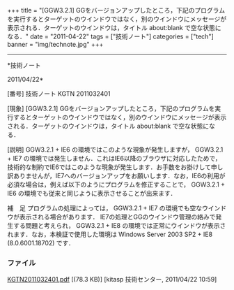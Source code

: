 ﻿+++
title = "[GGW3.2.1] GGをバージョンアップしたところ，下記のプログラムを実行するとターゲットのウインドウではなく，別のウインドウにメッセージが表示される．ターゲットのウインドウは，タイトル about:blank で空な状態になる．"
date = "2011-04-22"
tags = ["技術ノート"]
categories = ["tech"]
banner = "img/technote.jpg"
+++

-----------------------------------------------------------------------------------------------------------------------------

*技術ノート

2011/04/22*


[番号]
技術ノート KGTN 2011032401

[現象]
[GGW3.2.1]
GGをバージョンアップしたところ，下記のプログラムを実行するとターゲットのウインドウではなく，別のウインドウにメッセージが表示される．ターゲットのウインドウは，タイトル
about:blank で空な状態になる．

[説明]
GGW3.2.1 + IE6 の環境ではこのような現象が発生しますが， GGW3.2.1 + IE7
の環境では発生しません．これはIE6以降のブラウザに対応したためで，技術的な制約でIE6ではこのような現象が発生します．お手数をお掛けして申し訳ありませんが，IE7へのバージョンアップをお願いします．なお，IE6の利用が必須な場合は，例えば以下のようにプログラムを修正することで，
GGW3.2.1 + IE6 の環境でも従来と同じように表示させることが出来ます．

補　足
プログラムの処理によっては， GGW3.2.1 + IE7
の環境でも空なウインドウが表示される場合があります．
IE7の処理とGGのウインドウ管理の絡みで発生する問題と考えられ， GGW3.2.1 +
IE8
の環境では正常にウインドウが表示されます．なお，本検証で使用した環境は
Windows Server 2003 SP2 + IE8 (8.0.6001.18702) です．


### ファイル

 
 


[KGTN2011032401.pdf](http://techreport.kitasp.net/attachments/download/525/KGTN2011032401.pdf)
 [(78.3 KB)] [kitasp 技術センター, 2011/04/22
10:59]


 


 

